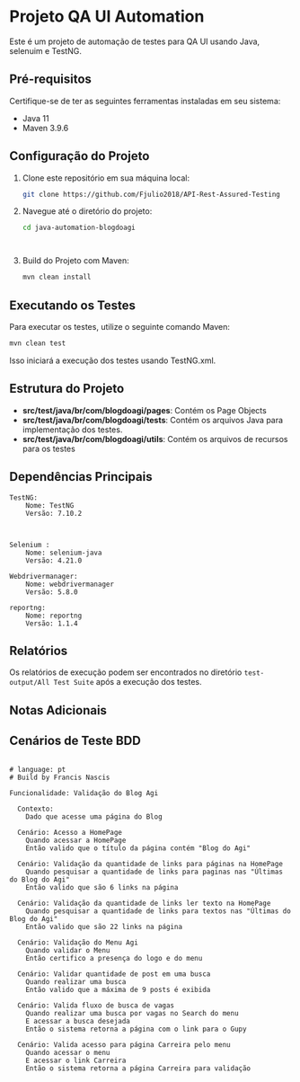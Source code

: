 # Projeto QA UI Automation

Este é um projeto de automação de testes para QA UI usando Java, selenuim e TestNG.

## Pré-requisitos

Certifique-se de ter as seguintes ferramentas instaladas em seu sistema:

- Java 11
- Maven 3.9.6

## Configuração do Projeto

1. Clone este repositório em sua máquina local:

   ```bash
   git clone https://github.com/Fjulio2018/API-Rest-Assured-Testing
   ```

2. Navegue até o diretório do projeto:

   ```bash
   cd java-automation-blogdoagi
   



3. Build do Projeto com Maven:

   ```bash
   mvn clean install
   ```

## Executando os Testes

Para executar os testes, utilize o seguinte comando Maven:

```bash
mvn clean test 
```

Isso iniciará a execução dos testes usando TestNG.xml.

## Estrutura do Projeto

- **src/test/java/br/com/blogdoagi/pages**: Contém os Page Objects
- **src/test/java/br/com/blogdoagi/tests**: Contém os arquivos Java para implementação dos testes.
- **src/test/java/br/com/blogdoagi/utils**: Contém os arquivos de recursos para os testes
## Dependências Principais

    TestNG:
        Nome: TestNG
        Versão: 7.10.2



    Selenium :
        Nome: selenium-java
        Versão: 4.21.0

    Webdrivermanager:
        Nome: webdrivermanager
        Versão: 5.8.0

    reportng:
        Nome: reportng
        Versão: 1.1.4



    

## Relatórios

Os relatórios de execução podem ser encontrados no diretório `test-output/All Test Suite` após a execução dos testes.

## Notas Adicionais
## Cenários de Teste BDD

```gherkin

# language: pt
# Build by Francis Nascis

Funcionalidade: Validação do Blog Agi

  Contexto:
    Dado que acesse uma página do Blog

  Cenário: Acesso a HomePage
    Quando acessar a HomePage
    Então valido que o título da página contém "Blog do Agi"

  Cenário: Validação da quantidade de links para páginas na HomePage
    Quando pesquisar a quantidade de links para paginas nas "Últimas do Blog do Agi"
    Então valido que são 6 links na página

  Cenário: Validação da quantidade de links ler texto na HomePage
    Quando pesquisar a quantidade de links para textos nas "Últimas do Blog do Agi"
    Então valido que são 22 links na página

  Cenário: Validação do Menu Agi
    Quando validar o Menu
    Então certifico a presença do logo e do menu

  Cenário: Validar quantidade de post em uma busca
    Quando realizar uma busca
    Então valido que a máxima de 9 posts é exibida

  Cenário: Valida fluxo de busca de vagas
    Quando realizar uma busca por vagas no Search do menu
    E acessar a busca desejada
    Então o sistema retorna a página com o link para o Gupy

  Cenário: Valida acesso para página Carreira pelo menu
    Quando acessar o menu
    E acessar o link Carreira
    Então o sistema retorna a página Carreira para validação


